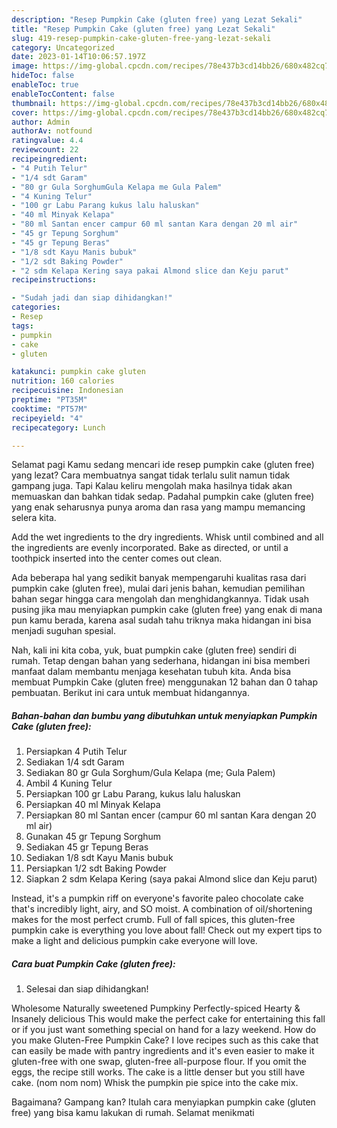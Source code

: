 ```yaml
---
description: "Resep Pumpkin Cake (gluten free) yang Lezat Sekali"
title: "Resep Pumpkin Cake (gluten free) yang Lezat Sekali"
slug: 419-resep-pumpkin-cake-gluten-free-yang-lezat-sekali
category: Uncategorized
date: 2023-01-14T10:06:57.197Z
image: https://img-global.cpcdn.com/recipes/78e437b3cd14bb26/680x482cq70/pumpkin-cake-gluten-free-foto-resep-utama.jpg
hideToc: false
enableToc: true
enableTocContent: false
thumbnail: https://img-global.cpcdn.com/recipes/78e437b3cd14bb26/680x482cq70/pumpkin-cake-gluten-free-foto-resep-utama.jpg
cover: https://img-global.cpcdn.com/recipes/78e437b3cd14bb26/680x482cq70/pumpkin-cake-gluten-free-foto-resep-utama.jpg
author: Admin
authorAv: notfound
ratingvalue: 4.4
reviewcount: 22
recipeingredient:
- "4 Putih Telur"
- "1/4 sdt Garam"
- "80 gr Gula SorghumGula Kelapa me Gula Palem"
- "4 Kuning Telur"
- "100 gr Labu Parang kukus lalu haluskan"
- "40 ml Minyak Kelapa"
- "80 ml Santan encer campur 60 ml santan Kara dengan 20 ml air"
- "45 gr Tepung Sorghum"
- "45 gr Tepung Beras"
- "1/8 sdt Kayu Manis bubuk"
- "1/2 sdt Baking Powder"
- "2 sdm Kelapa Kering saya pakai Almond slice dan Keju parut"
recipeinstructions:

- "Sudah jadi dan siap dihidangkan!"
categories:
- Resep
tags:
- pumpkin
- cake
- gluten

katakunci: pumpkin cake gluten 
nutrition: 160 calories
recipecuisine: Indonesian
preptime: "PT35M"
cooktime: "PT57M"
recipeyield: "4"
recipecategory: Lunch

---
```



Selamat pagi Kamu sedang mencari ide resep pumpkin cake (gluten free) yang lezat? Cara membuatnya sangat tidak terlalu sulit namun tidak gampang juga. Tapi Kalau keliru mengolah maka hasilnya tidak akan memuaskan dan bahkan tidak sedap. Padahal pumpkin cake (gluten free) yang enak seharusnya punya aroma dan rasa yang mampu memancing selera kita.


Add the wet ingredients to the dry ingredients. Whisk until combined and all the ingredients are evenly incorporated. Bake as directed, or until a toothpick inserted into the center comes out clean.

Ada beberapa hal yang sedikit banyak mempengaruhi kualitas rasa dari pumpkin cake (gluten free), mulai dari jenis bahan, kemudian pemilihan bahan segar hingga cara mengolah dan menghidangkannya. Tidak usah pusing jika mau menyiapkan pumpkin cake (gluten free) yang enak di mana pun kamu berada, karena asal sudah tahu triknya maka hidangan ini bisa menjadi suguhan spesial.


Nah, kali ini kita coba, yuk, buat pumpkin cake (gluten free) sendiri di rumah. Tetap dengan bahan yang sederhana, hidangan ini bisa memberi manfaat dalam membantu menjaga kesehatan tubuh kita. Anda bisa membuat Pumpkin Cake (gluten free) menggunakan 12 bahan dan 0 tahap pembuatan. Berikut ini cara untuk membuat hidangannya.

<!--inarticleads1-->

##### Bahan-bahan dan bumbu yang dibutuhkan untuk menyiapkan Pumpkin Cake (gluten free):

1. Persiapkan 4 Putih Telur
1. Sediakan 1/4 sdt Garam
1. Sediakan 80 gr Gula Sorghum/Gula Kelapa (me; Gula Palem)
1. Ambil 4 Kuning Telur
1. Persiapkan 100 gr Labu Parang, kukus lalu haluskan
1. Persiapkan 40 ml Minyak Kelapa
1. Persiapkan 80 ml Santan encer (campur 60 ml santan Kara dengan 20 ml air)
1. Gunakan 45 gr Tepung Sorghum
1. Sediakan 45 gr Tepung Beras
1. Sediakan 1/8 sdt Kayu Manis bubuk
1. Persiapkan 1/2 sdt Baking Powder
1. Siapkan 2 sdm Kelapa Kering (saya pakai Almond slice dan Keju parut)


Instead, it&#39;s a pumpkin riff on everyone&#39;s favorite paleo chocolate cake that&#39;s incredibly light, airy, and SO moist. A combination of oil/shortening makes for the most perfect crumb. Full of fall spices, this gluten-free pumpkin cake is everything you love about fall! Check out my expert tips to make a light and delicious pumpkin cake everyone will love. 

<!--inarticleads2-->

##### Cara buat Pumpkin Cake (gluten free):


1. Selesai dan siap dihidangkan!

Wholesome Naturally sweetened Pumpkiny Perfectly-spiced Hearty &amp; Insanely delicious This would make the perfect cake for entertaining this fall or if you just want something special on hand for a lazy weekend. How do you make Gluten-Free Pumpkin Cake? I love recipes such as this cake that can easily be made with pantry ingredients and it&#39;s even easier to make it gluten-free with one swap, gluten-free all-purpose flour. If you omit the eggs, the recipe still works. The cake is a little denser but you still have cake. (nom nom nom) Whisk the pumpkin pie spice into the cake mix. 

Bagaimana? Gampang kan? Itulah cara menyiapkan pumpkin cake (gluten free) yang bisa kamu lakukan di rumah. Selamat menikmati
